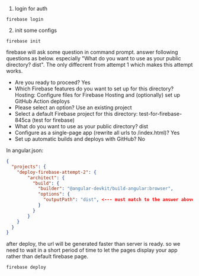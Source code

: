 1. login for auth
```
firebase login
```
2. init some configs
```
firebase init
```
firebase will ask some question in command prompt. answer following questions as below. especially "What do you want to use as your public directory? dist". The only diffecrent from attempt 1 which makes this attempt works.
 - Are you ready to proceed? Yes
 - Which Firebase features do you want to set up for this directory? Hosting: Configure files for Firebase Hosting and (optionally) set up GitHub Action deploys
 - Please select an option? Use an existing project
 - Select a default Firebase project for this directory: test-for-firebase-845ca (test for firebase)
 - What do you want to use as your public directory? dist
 - Configure as a single-page app (rewrite all urls to /index.html)? Yes
 - Set up automatic builds and deploys with GitHub? No

In angular.json:
```json 
{
  "projects": {
    "deploy-firebase-attempt-2": {
        "architect": {
          "build": {
            "builder": "@angular-devkit/build-angular:browser",
            "options": {
              "outputPath": "dist", <--- must match to the answer above -->
            }
          }
        }
    }
  }
}
```

after deploy, the url will be generated faster than server is ready. so we need to wait in a short period of time to let the pages display your app rather than default firebase page.
```
firebase deploy
```
